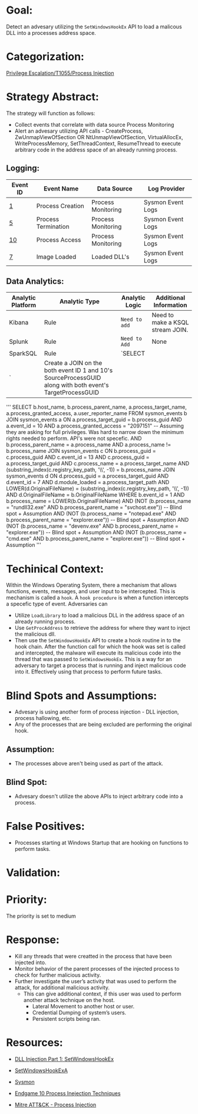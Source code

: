 # Goal:
Detect an advesary utilizing the `SetWindowsHookEx` API to load a malicous DLL into a processes address space. 


# Categorization:
[Privilege Escalation/T1055/Process Injection](https://attack.mitre.org/techniques/T1055/)

# Strategy Abstract:
The strategy will function as follows:
- Collect events that correlate with data source Process Monitoring
- Alert an advesary utilizing API calls - CreateProcess, ZwUnmapViewOfSection OR NtUnmapViewOfSection, VirtualAllocEx, WriteProcessMemory, SetThreadContext, ResumeThread 
 to execute arbitrary code in the address space of an already running process.


## Logging:
| Event ID | Event Name | Data Source | Log Provider |
|---------|---------|----------|----------|
| [1](https://github.com/hunters-forge/OSSEM/blob/master/data_dictionaries/windows/sysmon/event-1.md) | Process Creation | Process Monitoring | Sysmon Event Logs |
| [5](https://github.com/hunters-forge/OSSEM/blob/master/data_dictionaries/windows/sysmon/event-5.md) | Process Termination  | Process Monitoring | Sysmon Event Logs |
| [10](https://github.com/Cyb3rWard0g/OSSEM/blob/master/data_dictionaries/windows/sysmon/event-10.md) | Process Access | Process Monitoring | Sysmon Event Logs |
| [7](https://github.com/hunters-forge/OSSEM/blob/master/data_dictionaries/windows/sysmon/event-7.md) | Image Loaded  | Loaded DLL's | Sysmon Event Logs |


## Data Analytics:
| Analytic Platform | Analytic Type  | Analytic Logic | Additional Information |
|--------|---------|---------|---------|
| Kibana | Rule | `Need to add` | Need to make a KSQL stream JOIN. 
| Splunk | Rule | ` Need to Add ` | None
| SparkSQL | Rule | `SELECT
`| Create a JOIN on the both event ID 1 and 10's SourceProcessGUID along with both event's TargetProcessGUID

'''
SELECT 
    b.host_name,
    b.process_parent_name,
    a.process_target_name,
    a.process_granted_access,
    a.user_reporter_name
FROM sysmon_events b
JOIN sysmon_events a
    ON a.process_target_guid = b.process_guid
    AND a.event_id = 10
    AND a.process_granted_access = "2097151" -- Assuming they are asking for full privileges. Was hard to narrow down the minimum rights needed to perform. API's were not specefic. 
    AND b.process_parent_name = a.process_name
    AND a.process_name != b.process_name
JOIN sysmon_events c
    ON b.process_guid = c.process_guid
    AND c.event_id = 13
    AND c.process_guid = a.process_target_guid
    AND c.process_name = a.process_target_name 
    AND (substring_index(c.registry_key_path, '\\\\', -1)) = b.process_name
JOIN sysmon_events d
    ON d.process_guid = a.process_target_guid
    AND d.event_id = 7
    AND d.module_loaded = a.process_target_path
    AND LOWER(d.OriginalFileName) = (substring_index(c.registry_key_path, '\\\\', -1))
    AND d.OriginalFileName = b.OriginalFileName
WHERE
     b.event_id = 1
    AND b.process_name = LOWER(b.OriginalFileName)
    AND (NOT (b.process_name = "rundll32.exe" AND b.process_parent_name = "svchost.exe")) -- Blind spot + Assumption
    AND (NOT (b.process_name = "notepad.exe" AND b.process_parent_name = "explorer.exe")) -- Blind spot + Assumption
    AND (NOT (b.process_name = "devenv.exe" AND b.process_parent_name = "explorer.exe")) -- Blind spot + Assumption
    AND (NOT (b.process_name = "cmd.exe" AND b.process_parent_name = "explorer.exe")) -- Blind spot + Assumption
'''

# Techinical Context:
Within the Windows Operating System, there a mechanism that allows functions, events, messages, and user input to be intercepted. This is mechanism is called a `hook`. A `hook procedure` is when a function intercepts a specefic type of event. 
Adversaries can 
- Utilize `LoadLibrary` to load a malicious DLL in the address space of an already running process. 
- Use `GetProcAddress` to retrieve the address for where they want to inject the malicious dll.  
- Then use the  `SetWindowsHookEx` API to create a hook routine in to the hook chain. 
After the function call for which the hook was set is called and intercepted, the malware will execute its malicious code into the thread that was passed to `SetWindowsHookEx`. This is a way for an adversary to target a process that is running and inject malicious code into it. Effectively using that process to perform future tasks. 

# Blind Spots and Assumptions:
* Advesary is using another form of process injection - DLL injection, process hallowing, etc.
* Any of the processes that are being excluded are performing the original hook. 

## Assumption: 
* The processes above aren't being used as part of the attack. 

## Blind Spot:
* Advesary doesn't utilize the above APIs to inject arbitrary code into a process. 


# False Positives:
* Processes starting at Windows Startup that are hooking on functions to perform tasks. 
# Validation:

# Priority:
The priority is set to medium


# Response:
* Kill any threads that were creatted in the process that have been injected into.
* Monitor behavior of the  parent processes of the injected process to check for further malicious activity. 
* Further investigate the user’s activity that was used to perform the attack, for additional malicious activity. 
    * This can give additional context, if this user was used to perform another attack technique on the host. 
        * Lateral Movement to another host or user. 
        * Credential Dumping of system’s users. 
        * Persistent scripts being ran. 


# Resources:
* [DLL Injection Part 1: SetWindowsHookEx](https://warroom.rsmus.com/dll-injection-part-1-setwindowshookex/)

* [SetWindowsHookExA](https://docs.microsoft.com/en-us/windows/win32/api/winuser/nf-winuser-setwindowshookexa)

* [Sysmon](https://github.com/Cyb3rWard0g/OSSEM/tree/master/data_dictionaries/windows/sysmon)

* [Endgame 10 Process Inejection Techniques](https://www.endgame.com/blog/technical-blog/ten-process-injection-techniques-technical-survey-common-and-trending-process)

* [Mitre ATT&CK - Process Injection](https://attack.mitre.org/techniques/T1055/)
